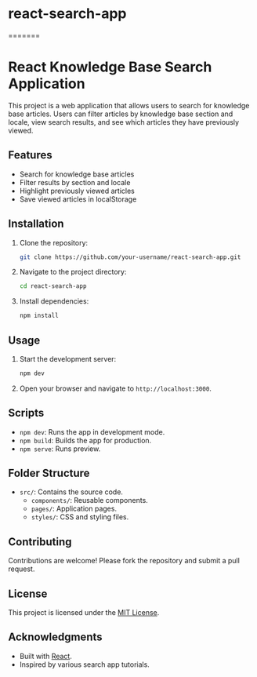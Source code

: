 # react-search-app
=======
# React Knowledge Base Search Application

This project is a web application that allows users to search for knowledge base articles. Users can filter articles by knowledge base section and locale, view search results, and see which articles they have previously viewed.

## Features

- Search for knowledge base articles
- Filter results by section and locale
- Highlight previously viewed articles
- Save viewed articles in localStorage


## Installation

1. Clone the repository:
   ```bash
   git clone https://github.com/your-username/react-search-app.git
   ```
2. Navigate to the project directory:
   ```bash
   cd react-search-app
   ```
3. Install dependencies:
   ```bash
   npm install
   ```

## Usage

1. Start the development server:
   ```bash
   npm dev
   ```
2. Open your browser and navigate to `http://localhost:3000`.

## Scripts

- `npm dev`: Runs the app in development mode.
- `npm build`: Builds the app for production.
- `npm serve`: Runs preview.

## Folder Structure

- `src/`: Contains the source code.
  - `components/`: Reusable components.
  - `pages/`: Application pages.
  - `styles/`: CSS and styling files.

## Contributing

Contributions are welcome! Please fork the repository and submit a pull request.

## License

This project is licensed under the [MIT License](LICENSE).

## Acknowledgments

- Built with [React](https://reactjs.org/).
- Inspired by various search app tutorials.

